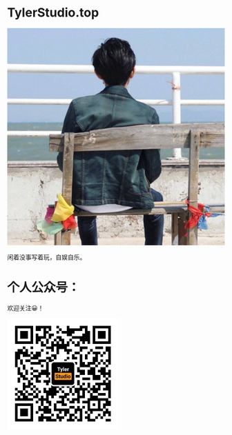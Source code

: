 # TylerStudio.top 

![Tyler Studio](./images/Tyler.jpg)

闲着没事写着玩，自娱自乐。
# 个人公众号：
欢迎关注😀！

![公众号](./images/gzh_logo.jpg)
